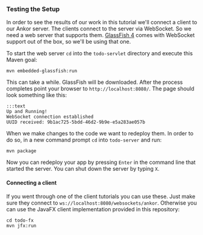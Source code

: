### Testing the Setup

In order to see the results of our work in this tutorial we'll connect a client to our Ankor server.
The clients connect to the server via WebSocket. So we need a web server that supports them.
[GlassFish 4][1] comes with WebSocket support out of the box, so we'll be using that one.

To start the web server `cd` into the `todo-servlet` directory and execute this Maven goal:

    mvn embedded-glassfish:run

This can take a while. GlassFish will be downloaded.
After the process completes point your browser to `http://localhost:8080/`.
The page should look something like this:

    :::text
    Up and Running!
    WebSocket connection established
    UUID received: 9b1ac725-5bdd-46d2-9b9e-e5a283ae057b

When we make changes to the code we want to redeploy them.
In order to do so, in a new command prompt `cd` into `todo-server` and run:

    mvn package

Now you can redeploy your app by pressing `Enter` in the command line that started the server.
You can shut down the server by typing `X`.

#### Connecting a client

If you went through one of the client tutorials you can use these.
Just make sure they connect to `ws://localhost:8080/websockets/ankor`.
Otherwise you can use the JavaFX client implementation provided in this repository:

    cd todo-fx
    mvn jfx:run

[1]: https://glassfish.java.net/
